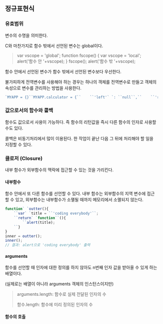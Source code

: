 ## 정규표현식 

### 유효범위

변수의 수명을 의미한다.

C와 마찬가지로 함수 밖에서 선언된 변수는 global이다.



> var vscope = 'global';
> function fscope() {
> 	var vscope = 'local';
> 	alert('함수 안 '+vscope);
> }
> fscope();
> alert('함수 밖 '+vscope); 

함수 안에서 선언된 변수가 함수 밖에서 선언된 변수보다 우선한다.

불가피하게 전역변수를 사용해야 하는 경우는 하나의 객체를 전역변수로 만들고 객체의 속성으로 변수를 관리하는 방법을 사용한다.

```Javascript
`MYAPP = {}``MYAPP.calculator = {``    ``'left'` `: ``null``,``    ``'right'` `: ``null``}``MYAPP.coordinate = {``    ``'left'` `: ``null``,``    ``'right'` `: ``null``}` `MYAPP.calculator.left = 10;``MYAPP.calculator.right = 20;``function` `sum(){``    ``return` `MYAPP.calculator.left + MYAPP.calculator.right;``}``document.write(sum());`
```

### 값으로서의 함수와 콜백

함수도 값으로서 사용이 가능하다. 즉 함수의 리턴값을 즉시 다른 함수의 인자로 사용할 수도 있다.

콜백은 비동기처리에서 많이 이용된다. 한 작업이 끝난 다음 그 뒤에 처리해야 할 일을 지정할 수 있다.



### 클로저 (Closure)

내부 함수가 외부함수의 맥락에 접근할 수 있는 것을 가리킨다.

#### 내부함수

함수 안에서 또 다른 함수를 선언할 수 있다. 내부 함수는 외부함수의 지역 변수에 접근할 수 있고, 외부함수는 내부함수가 소멸될 때까지 메모리에서 소멸되지 않는다.



```javascript
function` `outter(){
    ``var` `title = ``'coding everybody'``;  
    ``return` `function``(){        
        ``alert(title);
    ``}
}
inner = outter();
inner();
// 결과: alert으로 'coding everybody' 출력
```

#### arguments

함수를 선언할 때 인자에 대한 정의를 하지 않아도 n번째 인자 값을 받아올 수 있게 하는 배열이다.

(실제로는 배열이 아니라 arguments 객체의 인스턴스이지만)

> arguments.length: 함수로 실제 전달된 인자의 수
>
> 함수.length: 함수에 미리 정의된 인자의 수



#### 함수의 호출

